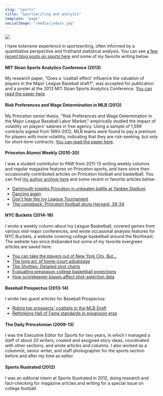 ```yaml
---
slug: "sports" 
title: "Sportswriting and analysis"
template: "page"
socialImage: "/media/jadwin.jpg"
---
```


<img src="/media/jadwin.jpg">

I have extensive experience in sportswriting, often informed by a quantitative perspective and firsthand statistical analysis. You can see [a few recent blog posts on sports here](/tag/sports/) and some of my favorite writing below.

#### MIT Sloan Sports Analytics Conference (2013)

My research paper, "Does a 'coattail effect' influence the valuation of players in the Major League Baseball draft?", was accepted for publication and a poster at the 2013 MIT Sloan Sports Analytics Conference. [You can read the paper here](/media/Kevin_Whitaker_SSAC_2013.pdf).

#### Risk Preferences and Wage Determination in MLB (2013)

My Princeton senior thesis, "Risk Preferences and Wage Determination in the Major League Baseball Labor Market," empirically studied the impact of volatility on players' salaries in free agency. Using a sample of 1,599 contracts signed from 1993-2012, MLB teams were found to pay a premium for players with more volatility, indicating that they are risk-seeking, but only for short-term contracts. [You can read the paper here](/media/THESIS-FINAL.pdf).

#### Princeton Alumni Weekly (2010-20)

I was a student contributor to PAW from 2011-13 writing weekly columns and regular magazine features on Princeton sports, and have since then occasionally contributed articles on Princeton football and basketball. You can find [my author archive here](https://paw.princeton.edu/search/site/%2522By%2520Kevin%2520Whitaker%2520%25E2%2580%259913%2522) and some recent or favorite articles below: 
- [Dartmouth topples Princeton in unbeaten battle at Yankee Stadium](https://paw.princeton.edu/article/football-dartmouth-topples-princeton-unbeaten-battle-yankee-stadium)
- [Dancing again](https://paw.princeton.edu/article/womens-basketball-dancing-again)
- [Don't fear the Ivy League Tournament](https://paw.princeton.edu/article/don%E2%80%99t-fear-ivy-league-tournament)
- [The comeback: Princeton football stuns Harvard, 39-34](https://paw.princeton.edu/article/comeback-princeton-football-stuns-harvard-39-34)

#### NYC Buckets (2014-18)

I wrote a weekly column about Ivy League Basketball, covered games from various mid-major conferences, and wrote occasional analysis features for NYC Buckets, a website covering college basketball around the Northeast. The website has since disbanded but some of my favorite evergreen articles are saved here: 
- [You can take the players out of New York City, But…](https://medium.com/chart-shots/you-can-take-the-players-out-of-new-york-city-but-fb2386050d75)
- [The long arc of home-court advantage](https://medium.com/chart-shots/the-long-arc-of-home-court-advantage-dc54c591bb7f)
- [The Shotties: Detailed shot charts](https://medium.com/chart-shots/the-shotties-miscellaneous-ivy-league-awards-406a3deca259)
- [Evaluating preseason college basketball projections](https://medium.com/chart-shots/evaluating-preseason-college-basketball-projections-eccbb34345fd)
- [How scorekeeper biases affect shot-selection data](https://medium.com/chart-shots/how-scorekeeper-biases-affect-shot-selection-data-987915423538)

#### Baseball Prospectus (2013-14)

I wrote two guest articles for Baseball Prospectus: 
- [Riding top prospects’ coattails in the MLB Draft](https://www.baseballprospectus.com/prospects/article/23795/baseball-proguestus-riding-top-prospects-coattails-in-the-mlb-draft/)
- [Rethinking Hall of Fame standards in expansion eras](https://www.baseballprospectus.com/news/article/22497/baseball-proguestus-rethinking-hall-of-fame-standards-in-expansion-eras/)

#### The Daily Princetonian (2009-13)

I was the Executive Editor for Sports for two years, in which I managed a staff of about 20 writers, created and assigned story ideas, coordinated with other sections, and wrote articles and columns. I also worked as a columnist, senior writer, and staff photographer for the sports section before and after my time as editor. 

#### Sports Illustrated (2012)

I was an editorial intern at Sports Illustrated in 2012, doing research and fact-checking for magazine articles and writing for a special issue on college football. 